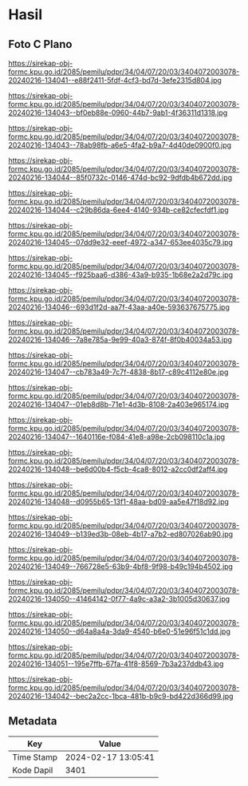 # Hasil

## Foto C Plano

https://sirekap-obj-formc.kpu.go.id/2085/pemilu/pdpr/34/04/07/20/03/3404072003078-20240216-134041--e88f2411-5fdf-4cf3-bd7d-3efe2315d804.jpg

https://sirekap-obj-formc.kpu.go.id/2085/pemilu/pdpr/34/04/07/20/03/3404072003078-20240216-134043--bf0eb88e-0960-44b7-9ab1-4f36311d1318.jpg

https://sirekap-obj-formc.kpu.go.id/2085/pemilu/pdpr/34/04/07/20/03/3404072003078-20240216-134043--78ab98fb-a6e5-4fa2-b9a7-4d40de0900f0.jpg

https://sirekap-obj-formc.kpu.go.id/2085/pemilu/pdpr/34/04/07/20/03/3404072003078-20240216-134044--85f0732c-0146-474d-bc92-9dfdb4b672dd.jpg

https://sirekap-obj-formc.kpu.go.id/2085/pemilu/pdpr/34/04/07/20/03/3404072003078-20240216-134044--c29b86da-6ee4-4140-934b-ce82cfecfdf1.jpg

https://sirekap-obj-formc.kpu.go.id/2085/pemilu/pdpr/34/04/07/20/03/3404072003078-20240216-134045--07dd9e32-eeef-4972-a347-653ee4035c79.jpg

https://sirekap-obj-formc.kpu.go.id/2085/pemilu/pdpr/34/04/07/20/03/3404072003078-20240216-134045--f925baa6-d386-43a9-b935-1b68e2a2d79c.jpg

https://sirekap-obj-formc.kpu.go.id/2085/pemilu/pdpr/34/04/07/20/03/3404072003078-20240216-134046--693d1f2d-aa7f-43aa-a40e-593637675775.jpg

https://sirekap-obj-formc.kpu.go.id/2085/pemilu/pdpr/34/04/07/20/03/3404072003078-20240216-134046--7a8e785a-9e99-40a3-874f-8f0b40034a53.jpg

https://sirekap-obj-formc.kpu.go.id/2085/pemilu/pdpr/34/04/07/20/03/3404072003078-20240216-134047--cb783a49-7c7f-4838-8b17-c89c4112e80e.jpg

https://sirekap-obj-formc.kpu.go.id/2085/pemilu/pdpr/34/04/07/20/03/3404072003078-20240216-134047--01eb8d8b-71e1-4d3b-8108-2a403e965174.jpg

https://sirekap-obj-formc.kpu.go.id/2085/pemilu/pdpr/34/04/07/20/03/3404072003078-20240216-134047--1640116e-f084-41e8-a98e-2cb098110c1a.jpg

https://sirekap-obj-formc.kpu.go.id/2085/pemilu/pdpr/34/04/07/20/03/3404072003078-20240216-134048--be6d00b4-f5cb-4ca8-8012-a2cc0df2aff4.jpg

https://sirekap-obj-formc.kpu.go.id/2085/pemilu/pdpr/34/04/07/20/03/3404072003078-20240216-134048--d0955b65-13f1-48aa-bd09-aa5e47f18d92.jpg

https://sirekap-obj-formc.kpu.go.id/2085/pemilu/pdpr/34/04/07/20/03/3404072003078-20240216-134049--b139ed3b-08eb-4b17-a7b2-ed807026ab90.jpg

https://sirekap-obj-formc.kpu.go.id/2085/pemilu/pdpr/34/04/07/20/03/3404072003078-20240216-134049--766728e5-63b9-4bf8-9f98-b49c194b4502.jpg

https://sirekap-obj-formc.kpu.go.id/2085/pemilu/pdpr/34/04/07/20/03/3404072003078-20240216-134050--41464142-0f77-4a9c-a3a2-3b1005d30637.jpg

https://sirekap-obj-formc.kpu.go.id/2085/pemilu/pdpr/34/04/07/20/03/3404072003078-20240216-134050--d64a8a4a-3da9-4540-b6e0-51e96f51c1dd.jpg

https://sirekap-obj-formc.kpu.go.id/2085/pemilu/pdpr/34/04/07/20/03/3404072003078-20240216-134051--195e7ffb-67fa-41f8-8569-7b3a237ddb43.jpg

https://sirekap-obj-formc.kpu.go.id/2085/pemilu/pdpr/34/04/07/20/03/3404072003078-20240216-134042--bec2a2cc-1bca-481b-b9c9-bd422d366d99.jpg


## Metadata

| Key        | Value               |
| ---------- | ------------------- |
| Time Stamp | 2024-02-17 13:05:41 |
| Kode Dapil | 3401                |



